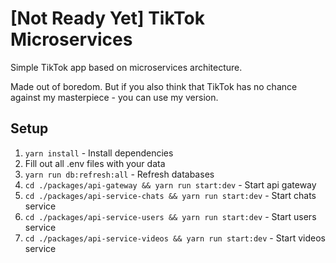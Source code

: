 # [Not Ready Yet] TikTok Microservices

Simple TikTok app based on microservices architecture.

Made out of boredom. But if you also think that TikTok has no chance against my masterpiece - you can use my version.

## Setup

1. `yarn install` - Install dependencies
2. Fill out all .env files with your data
3. `yarn run db:refresh:all` - Refresh databases
4. `cd ./packages/api-gateway && yarn run start:dev` - Start api gateway
5. `cd ./packages/api-service-chats && yarn run start:dev` - Start chats service
6. `cd ./packages/api-service-users && yarn run start:dev` - Start users service
7. `cd ./packages/api-service-videos && yarn run start:dev` - Start videos service
